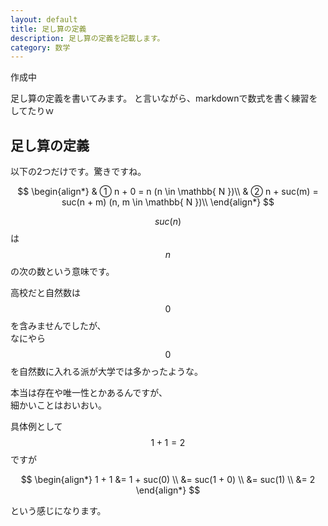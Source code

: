 ```yaml
---
layout: default
title: 足し算の定義
description: 足し算の定義を記載します。
category: 数学
---
```


<script async src="https://cdn.jsdelivr.net/npm/mathjax@3/es5/tex-chtml.js" id="MathJax-script"></script>

作成中

足し算の定義を書いてみます。
と言いながら、markdownで数式を書く練習をしてたりｗ

## 足し算の定義

以下の2つだけです。驚きですね。

$$
\begin{align*}
& ① n + 0 = n  (n \in \mathbb{ N })\\
& ② n + suc(m) = suc(n + m)  (n, m \in \mathbb{ N })\\
\end{align*}
$$

$$ suc(n) $$ は $$ n $$ の次の数という意味です。

高校だと自然数は $$ 0 $$ を含みませんでしたが、  
なにやら $$ 0 $$ を自然数に入れる派が大学では多かったような。

本当は存在や唯一性とかあるんですが、  
細かいことはおいおい。

具体例として $$ 1 + 1 = 2 $$ ですが

$$
\begin{align*}
1 + 1 &= 1 + suc(0) \\
&= suc(1 + 0) \\
&= suc(1) \\
&= 2
\end{align*}
$$

という感じになります。





